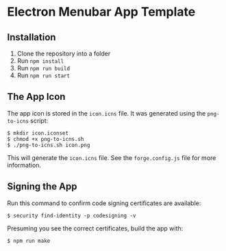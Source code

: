 # Electron Menubar App Template

## Installation

1. Clone the repository into a folder
2. Run `npm install`
3. Run `npm run build`
4. Run `npm run start`

## The App Icon

The app icon is stored in the `icon.icns` file. It was generated using the `png-to-icns` script:

```
$ mkdir icon.iconset
$ chmod +x png-to-icns.sh
$ ./png-to-icns.sh icon.png
```

This will generate the `icon.icns` file. See the `forge.config.js` file for more information.

## Signing the App

Run this command to confirm code signing certificates are available:

```
$ security find-identity -p codesigning -v
```

Presuming you see the correct certificates, build the app with:

```
$ npm run make
```
